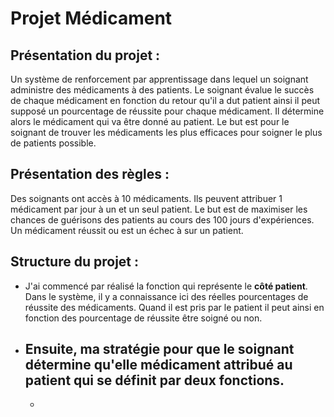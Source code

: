 # Projet Médicament

## Présentation du projet :
Un système de renforcement par apprentissage dans lequel un soignant administre des médicaments à des patients. Le soignant évalue le succès de chaque médicament en fonction du retour qu'il a dut patient ainsi il peut supposé un pourcentage de réussite pour chaque médicament. Il détermine alors le médicament qui va être donné au patient. Le but est pour le soignant de trouver les médicaments les plus efficaces pour soigner le plus de patients possible.

## Présentation des règles :
Des soignants ont accès à 10 médicaments. Ils peuvent attribuer 1 médicament par jour à un et un seul patient. Le but est de maximiser les chances de guérisons des patients au cours des 100 jours d'expériences. Un médicament réussit ou est un échec à  sur un patient.

## Structure du projet :
- J'ai commencé par réalisé la fonction qui représente le **côté patient**. Dans le système, il y a connaissance ici des réelles pourcentages        de réussite des médicaments. Quand il est pris par le patient il peut ainsi en fonction des pourcentage de réussite être soigné ou non.

- Ensuite, ma stratégie pour que le soignant détermine qu'elle médicament attribué au patient qui se définit par deux fonctions.
	- 
	- 